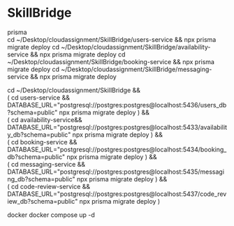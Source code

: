 # SkillBridge

prisma  
cd ~/Desktop/cloudassignment/SkillBridge/users-service && npx prisma migrate deploy
cd ~/Desktop/cloudassignment/SkillBridge/availability-service && npx prisma migrate deploy
cd ~/Desktop/cloudassignment/SkillBridge/booking-service && npx prisma migrate deploy
cd ~/Desktop/cloudassignment/SkillBridge/messaging-service && npx prisma migrate deploy
 
cd ~/Desktop/cloudassignment/SkillBridge && \
( cd users-service       && DATABASE_URL="postgresql://postgres:postgres@localhost:5436/users_db?schema=public"          npx prisma migrate deploy ) && \
( cd availability-service&& DATABASE_URL="postgresql://postgres:postgres@localhost:5433/availability_db?schema=public"  npx prisma migrate deploy ) && \
( cd booking-service     && DATABASE_URL="postgresql://postgres:postgres@localhost:5434/booking_db?schema=public"       npx prisma migrate deploy ) && \
( cd messaging-service   && DATABASE_URL="postgresql://postgres:postgres@localhost:5435/messaging_db?schema=public"     npx prisma migrate deploy ) && \
( cd code-review-service && DATABASE_URL="postgresql://postgres:postgres@localhost:5437/code_review_db?schema=public"   npx prisma migrate deploy )

 
 
  docker
  docker compose up -d
